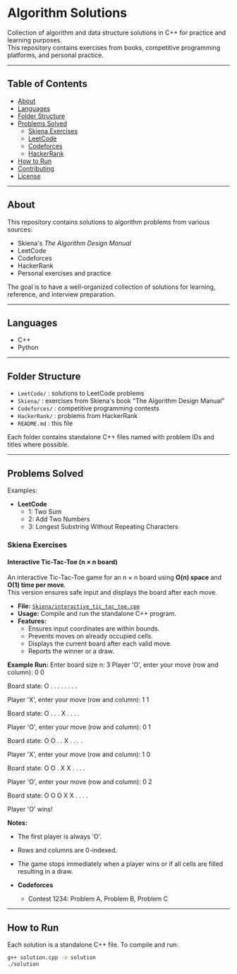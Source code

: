 # Algorithm Solutions

Collection of algorithm and data structure solutions in C++ for practice and learning purposes.  
This repository contains exercises from books, competitive programming platforms, and personal practice.

---

## Table of Contents
- [About](#about)
- [Languages](#languages)
- [Folder Structure](#folder-structure)
- [Problems Solved](#problems-solved)
  - [Skiena Exercises](#skiena-exercises)
  - [LeetCode](#leetcode)
  - [Codeforces](#codeforces)
  - [HackerRank](#hackerrank)
- [How to Run](#how-to-run)
- [Contributing](#contributing)
- [License](#license)

---

## About
This repository contains solutions to algorithm problems from various sources:

- Skiena's *The Algorithm Design Manual*
- LeetCode
- Codeforces
- HackerRank
- Personal exercises and practice

The goal is to have a well-organized collection of solutions for learning, reference, and interview preparation.

---

## Languages
- C++  
- Python

---

## Folder Structure
- `LeetCode/` : solutions to LeetCode problems  
- `Skiena/` : exercises from Skiena's book "The Algorithm Design Manual"  
- `Codeforces/` : competitive programming contests  
- `HackerRank/` : problems from HackerRank  
- `README.md` : this file  

Each folder contains standalone C++ files named with problem IDs and titles where possible.

---

## Problems Solved
Examples:

- **LeetCode**
  - 1: Two Sum
  - 2: Add Two Numbers
  - 3: Longest Substring Without Repeating Characters

### Skiena Exercises

#### Interactive Tic-Tac-Toe (n × n board)
An interactive Tic-Tac-Toe game for an n × n board using **O(n) space** and **O(1) time per move**.  
This version ensures safe input and displays the board after each move.

- **File:** [`Skiena/interactive_tic_tac_toe.cpp`](Skiena/interactive_tic_tac_toe.cpp)
- **Usage:** Compile and run the standalone C++ program.
- **Features:**
  - Ensures input coordinates are within bounds.
  - Prevents moves on already occupied cells.
  - Displays the current board after each valid move.
  - Reports the winner or a draw.

**Example Run:**
Enter board size n: 3
Player 'O', enter your move (row and column): 0 0

Board state:
O . .
. . .
. . .

Player 'X', enter your move (row and column): 1 1

Board state:
O . .
. X .
. . .

Player 'O', enter your move (row and column): 0 1

Board state:
O O .
. X .
. . .

Player 'X', enter your move (row and column): 1 0

Board state:
O O .
X X .
. . .

Player 'O', enter your move (row and column): 0 2

Board state:
O O O
X X .
. . .

Player 'O' wins!


**Notes:**
- The first player is always 'O'.
- Rows and columns are 0-indexed.
- The game stops immediately when a player wins or if all cells are filled resulting in a draw.

- **Codeforces**
  - Contest 1234: Problem A, Problem B, Problem C

---

## How to Run
Each solution is a standalone C++ file. To compile and run:

```bash
g++ solution.cpp -o solution
./solution

